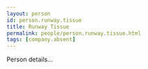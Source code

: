 ```yaml
---
layout: person
id: person.runway.tissue
title: Runway Tissue
permalink: people/person.runway.tissue.html
tags: [company.absent]
---
```


Person details...